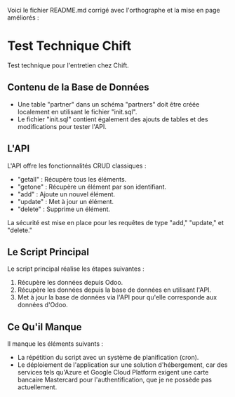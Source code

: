 Voici le fichier README.md corrigé avec l'orthographe et la mise en page améliorés :

# Test Technique Chift
Test technique pour l'entretien chez Chift.

## Contenu de la Base de Données
- Une table "partner" dans un schéma "partners" doit être créée localement en utilisant le fichier "init.sql".
- Le fichier "init.sql" contient également des ajouts de tables et des modifications pour tester l'API.

## L'API
L'API offre les fonctionnalités CRUD classiques :
- "getall" : Récupère tous les éléments.
- "getone" : Récupère un élément par son identifiant.
- "add" : Ajoute un nouvel élément.
- "update" : Met à jour un élément.
- "delete" : Supprime un élément.

La sécurité est mise en place pour les requêtes de type "add," "update," et "delete."

## Le Script Principal
Le script principal réalise les étapes suivantes :
1. Récupère les données depuis Odoo.
2. Récupère les données depuis la base de données en utilisant l'API.
3. Met à jour la base de données via l'API pour qu'elle corresponde aux données d'Odoo.

## Ce Qu'il Manque
Il manque les éléments suivants :
- La répétition du script avec un système de planification (cron).
- Le déploiement de l'application sur une solution d'hébergement, car des services tels qu'Azure et Google Cloud Platform exigent une carte bancaire Mastercard pour l'authentification, que je ne possède pas actuellement.
